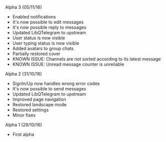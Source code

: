 Alpha 3 (05/11/16)
- Enabled notifications
- It's now possible to edit messages
- It's now possible reply to messages
- Updated LibQTelegram to upstream
- User status is now visible
- User typing status is now visible
- Added avatars to group chats
- Partially restored cover
- KNOWN ISSUE: Channels are not sorted according to its latest message
- KNOWN ISSUE: Unread message counter is unreliable

Alpha 2 (31/10/16)
- SignIn/Up now handles wrong error codes
- It's now possible to send messages
- Updated LibQTelegram to upstream
- Improved page navigation
- Restored landscape mode
- Restored settings
- Minor fixes


Alpha 1 (29/10/16)
- First alpha

